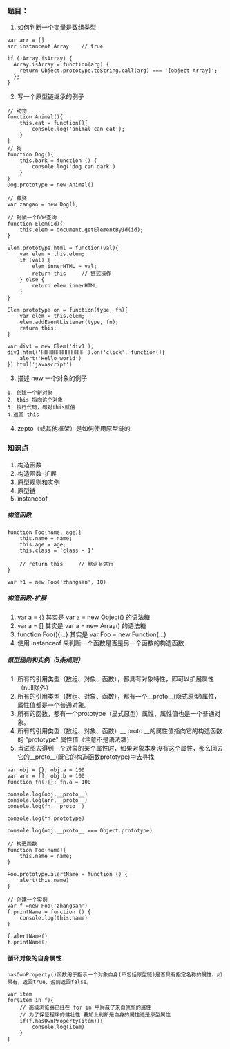 
### 题目：
1. 如何判断一个变量是数组类型

```
var arr = []
arr instanceof Array    // true

if (!Array.isArray) {
  Array.isArray = function(arg) {
    return Object.prototype.toString.call(arg) === '[object Array]';
  };
}
```

2. 写一个原型链继承的例子

```
// 动物
function Animal(){
    this.eat = function(){
        console.log('animal can eat');
    }
}
// 狗
function Dog(){
    this.bark = function () {
        console.log('dog can dark')
    }
}
Dog.prototype = new Animal()

// 藏獒
var zangao = new Dog();

```


```
// 封装一个DOM查询
function Elem(id){
    this.elem = document.getElementById(id);
}

Elem.prototype.html = function(val){
    var elem = this.elem;
    if (val) {
        elem.innerHTML = val;
        return this     // 链式操作
    } else {
        return elem.innerHTML
    }
}

Elem.prototype.on = function(type, fn){
    var elem = this.elem;
    elem.addEventListener(type, fn);
    return this;
}

var div1 = new Elem('div1');
div1.html('HHHHHHHHHHHHHH').on('click', function(){
    alert('Hello world')
}).html('javascript')
```


3. 描述 new 一个对象的例子

```
1. 创建一个新对象
2. this 指向这个对象
3. 执行代码，即对this赋值
4.返回 this 
```

4. zepto（或其他框架）是如何使用原型链的


### 知识点
1. 构造函数
2. 构造函数-扩展
3. 原型规则和实例
4. 原型链
5. instanceof

##### 构造函数

```
function Foo(name, age){
    this.name = name;
    this.age = age;
    this.class = 'class - 1'
    
    // return this     // 默认有这行
}

var f1 = new Foo('zhangsan', 10)
```

##### 构造函数-扩展
1. var a = {} 其实是 var a = new Object() 的语法糖
2. var a = [] 其实是 var a = new Array() 的语法糖
3. function Foo(){...} 其实是 var Foo = new Function(...)
4. 使用 instanceof 来判断一个函数是否是另一个函数的构造函数

##### 原型规则和实例（5条规则）
1. 所有的引用类型（数组、对象、函数），都具有对象特性，即可以扩展属性（null除外）
2. 所有的引用类型（数组、对象、函数），都有一个__proto__(隐式原型)属性，属性值都是一个普通对象。
3. 所有的函数，都有一个prototype（显式原型）属性，属性值也是一个普通对象。
4. 所有的引用类型（数组、对象、函数）__ proto __的属性值指向它的构造函数的 "prototype" 属性值（注意不是语法糖）
5. 当试图去得到一个对象的某个属性时，如果对象本身没有这个属性，那么回去它的__proto__(既它的构造函数prototype)中去寻找

```
var obj = {}; obj.a = 100
var arr = []; obj.b = 100
function fn(){}; fn.a = 100

console.log(obj.__proto__)
console.log(arr.__proto__)
console.log(fn.__proto__)

console.log(fn.prototype)

console.log(obj.__proto__ === Object.prototype)

// 构造函数
function Foo(name){
    this.name = name;
}

Foo.prototype.alertName = function () {
    alert(this.name)
}

// 创建一个实例
var f =new Foo('zhangsan')
f.printName = function () {
    console.log(this.name)
}

f.alertName()
f.printName()
```

#### 循环对象的自身属性

```
hasOwnProperty()函数用于指示一个对象自身(不包括原型链)是否具有指定名称的属性。如果有，返回true，否则返回false。

var item
for(item in f){
    // 高级浏览器已经在 for in 中屏蔽了来自原型的属性
    // 为了保证程序的健壮性 要加上判断是自身的属性还是原型属性
    if(f.hasOwnProperty(item)){
        console.log(item)    
    }
}
```





